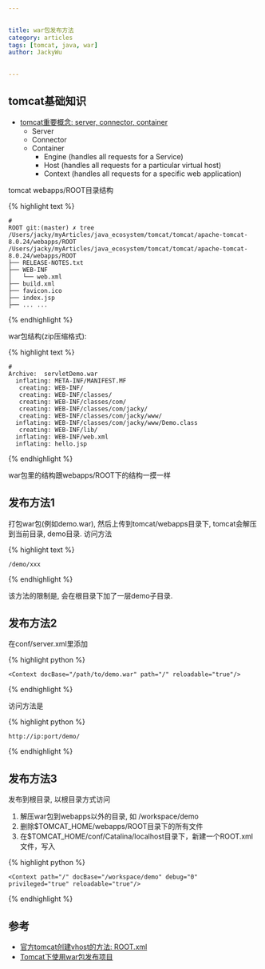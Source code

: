 ```yaml
---

   
title: war包发布方法
category: articles  
tags: [tomcat, java, war]  
author: JackyWu  
  

---
```


 

## tomcat基础知识

- [tomcat重要概念: server, connector, container](https://tomcat.apache.org/tomcat-7.0-doc/config/index.html)
    - Server
    - Connector
    - Container
        - Engine (handles all requests for a Service)
        - Host (handles all requests for a particular virtual host)
        - Context (handles all requests for a specific web application)

tomcat webapps/ROOT目录结构

    
{% highlight text %} 
    
    #
    ROOT git:(master) ✗ tree /Users/jacky/myArticles/java_ecosystem/tomcat/tomcat/apache-tomcat-8.0.24/webapps/ROOT
    /Users/jacky/myArticles/java_ecosystem/tomcat/tomcat/apache-tomcat-8.0.24/webapps/ROOT
    ├── RELEASE-NOTES.txt
    ├── WEB-INF
    │   └── web.xml
    ├── build.xml
    ├── favicon.ico
    ├── index.jsp
    ├── ... ...

{% endhighlight %} 


war包结构(zip压缩格式):


{% highlight text %} 

    #
    Archive:  servletDemo.war
      inflating: META-INF/MANIFEST.MF
       creating: WEB-INF/
       creating: WEB-INF/classes/
       creating: WEB-INF/classes/com/
       creating: WEB-INF/classes/com/jacky/
       creating: WEB-INF/classes/com/jacky/www/
      inflating: WEB-INF/classes/com/jacky/www/Demo.class
       creating: WEB-INF/lib/
      inflating: WEB-INF/web.xml
      inflating: hello.jsp

{% endhighlight %} 


war包里的结构跟webapps/ROOT下的结构一摸一样


## 发布方法1

打包war包(例如demo.war), 然后上传到tomcat/webapps目录下, tomcat会解压到当前目录, demo目录.
访问方法


{% highlight text %} 
    
    /demo/xxx

{% endhighlight %} 


该方法的限制是, 会在根目录下加了一层demo子目录.


## 发布方法2

在conf/server.xml里添加


{% highlight python %} 

    <Context docBase="/path/to/demo.war" path="/" reloadable="true"/>

{% endhighlight %} 


访问方法是


{% highlight python %} 

    http://ip:port/demo/
    
{% endhighlight %} 


## 发布方法3

发布到根目录, 以根目录方式访问

1. 解压war包到webapps以外的目录, 如 /workspace/demo
2. 删除$TOMCAT_HOME/webapps/ROOT目录下的所有文件
3. 在$TOMCAT_HOME/conf/Catalina/localhost目录下，新建一个ROOT.xml文件，写入


{% highlight python %} 

    <Context path="/" docBase="/workspace/demo" debug="0"   privileged="true" reloadable="true"/>

{% endhighlight %} 



## 参考

- [官方tomcat创建vhost的方法: ROOT.xml](https://tomcat.apache.org/tomcat-7.0-doc/virtual-hosting-howto.html)
- [Tomcat下使用war包发布项目](http://blog.csdn.net/wy818/article/details/7240294)
